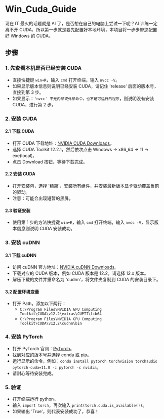 # Win_Cuda_Guide

现在 IT 最火的话题就是 AI 了，是否想在自己的电脑上尝试一下呢？AI 训练一定离不开 CUDA，所以第一步就是要先配置好本地环境，本项目将一步步带您配置好 Windows 的 CUDA。

## 步骤

### 1. 先查看本机是否已经安装 CUDA
- 直接快捷键 `win+R`，输入 `cmd` 打开终端，输入 `nvcc -V`。
- 如果显示版本信息则说明已经安装 CUDA，请记住 'release' 后面的版本号，直接到第 3 步。
- 如果显示：`'nvcc' 不是内部或外部命令，也不是可运行的程序`，则说明没有安装 CUDA，进行第 2 步。

### 2. 安装 CUDA

#### 2.1 下载 CUDA
- 打开 CUDA 下载地址：[NVIDIA CUDA Downloads](https://developer.nvidia.com/cuda-downloads)。
- 选择 CUDA Toolkit 12.2.1，然后依次点击 Windows -> x86_64 -> 11 -> exe(local)。
- 点击 Download 按钮，等待下载完成。

#### 2.2 安装 CUDA
- 打开安装包，选择 '精简'，安装所有组件，并安装最新版本显卡驱动覆盖当前的驱动。
- 注意：可能会出现短暂的黑屏。

#### 2.3 验证安装
- 使用第 1 步的方法快捷键 `win+R`，输入 `cmd` 打开终端，输入 `nvcc -V`，显示版本信息则说明 CUDA 安装成功。

### 3. 安装 cuDNN

#### 3.1 下载 cuDNN
- 访问 cuDNN 官方地址：[NVIDIA cuDNN Downloads](https://developer.nvidia.com/rdp/cudnn-download)。
- 下载对应的 CUDA 版本，例如 CUDA 版本是 12.2，请选择 12.x 版本。
- 解压下载的文件并重命名为 'cudnn'，将文件夹复制到 CUDA 的安装目录下。

#### 3.2 配置环境变量
- 打开 Path，添加以下两行：
  - `C:\Program Files\NVIDIA GPU Computing Toolkit\CUDA\v12.2\extras\CUPTI\lib64`
  - `C:\Program Files\NVIDIA GPU Computing Toolkit\CUDA\v12.2\cudnn\bin`

### 4. 安装 PyTorch
- 打开 PyTorch 官网：[PyTorch](https://pytorch.org/get-started/locally/)。
- 找到对应的版本号并选择 conda 或 pip。
- 运行显示的命令，例如：`conda install pytorch torchvision torchaudio pytorch-cuda=11.8 -c pytorch -c nvidia`。
- 请耐心等待安装完成。

### 5. 验证
- 打开终端运行 python。
- 输入 `import torch`，再次输入 `print(torch.cuda.is_available())`。
- 如果输出 'True'，则代表安装成功了，恭喜！
